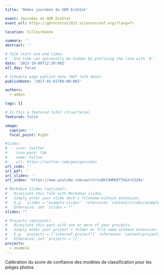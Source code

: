 ```yaml
---
title: '9èmes journées du GDR EcoStat'

event: Journées du GDR EcoStat
event_url: https://gdrecostat2023.sciencesconf.org/?lang=fr

location: Villeurbanne

summary: ''
abstract: ''

# Talk start and end times.
#   End time can optionally be hidden by prefixing the line with `#`.
date: '2023-10-09T12:30:00Z'
all_day: false

# Schedule page publish date (NOT talk date).
publishDate: '2017-01-01T00:00:00Z'

authors:
  - admin

tags: []

# Is this a featured talk? (true/false)
featured: false

image:
  caption: ''
  focal_point: Right

#links:
#  - icon: twitter
#    icon_pack: fab
#    name: Follow
#    url: https://twitter.com/georgecushen
url_code: ''
url_pdf: ''
url_slides: ''
url_video: 'https://www.youtube.com/watch?v=DKIdHMGETTk&t=5320s'

# Markdown Slides (optional).
#   Associate this talk with Markdown slides.
#   Simply enter your slide deck's filename without extension.
#   E.g. `slides = "example-slides"` references `content/slides/example-slides.md`.
#   Otherwise, set `slides = ""`.
slides: ""

# Projects (optional).
#   Associate this post with one or more of your projects.
#   Simply enter your project's folder or file name without extension.
#   E.g. `projects = ["internal-project"]` references `content/project/deep-learning/index.md`.
#   Otherwise, set `projects = []`.
projects:
  - example
---
```


Calibration du score de confiance des modèles de classification pour les pièges photos